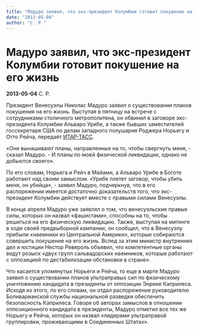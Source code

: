 ```yaml
---
title: "Мадуро заявил, что экс-президент Колумбии готовит покушение на его жизнь"
date: "2013-05-04"
author: "С. Р."
---
```


# Мадуро заявил, что экс-президент Колумбии готовит покушение на его жизнь

**2013-05-04** С. Р.

Президент Венесуэлы Николас Мадуро заявил о существовании планов покушения на его жизнь. Выступая в пятницу на встрече с сотрудниками столичного метрополитена, он обвинил в заговоре экс-президента Колумбии Альваро Урибе, а также бывших заместителей госсекретаря США по делам западного полушария Роджера Норьегу и Отто Рейча, передаёт [ИТАР-ТАСС](http://www.itar-tass.com/).

«Они вынашивают планы, направленные на то, чтобы свергнуть меня, - сказал Мадуро. - И планы по моей физической ликвидации, однако не добьются своего».

По его словам, Норьега и Рейч в Майами, а Альваро Урибе в Боготе работают над своим замыслом. «Урибе плетет заговор, чтобы убить меня, он убийца», - заявил Мадуро, подчеркнув, что в его распоряжении имеется достаточно доказательств того, что экс-президент Колумбии действует вместе с правыми силами Венесуэлы.

В конце апреля Мадуро уже заявлял о том, что венесуэльские правые силы, которых он назвал «фашистами», способны на то, чтобы решиться на его физическую ликвидацию. Также, выступая на митинге в ходе своей предвыборной кампании, он сообщил, что в Венесуэлу прибыли «наемники из Центральной Америки», которые собираются совершить покушение на его жизнь. Вслед за этим министр внутренних дел и юстиции Нестор Ревероль объявил, что компетентные органы ведут розыск «двух групп сальвадорских наемников, которые работают с оппозицией по дестабилизации обстановки в стране».

Что касается упомянутых Норьеги и Рейча, то еще в марте Мадуро заявил о существовании планов ультраправых сил по физическому уничтожению кандидата в президенты от оппозиции Энрике Каприлеса. Исходя из этого, по его словам, он отдал распоряжение руководителю Боливарианской службы национальной разведки обеспечить безопасность Каприлеса. Говоря об авторах замыслов в отношении оппозиционного кандидата в президенты, Мадуро отметил все тех же Норьегу и Рейча, которых он назвал «лидерами ультраправой группировки, проживающими в Соединенных Штатах».